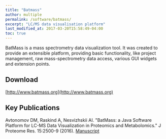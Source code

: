 ```yaml
---
title: "Batmass"
author: multiple
permalink: /software/batmass/
excerpt: "LC/MS data visualisation platform"
last_modified_at: 2017-03-20T15:58:49-04:00
toc: true
---
```


BatMass is a mass spectrometry data visualization tool. It was created to provide an extensible platform, providing basic functionality, like project management, raw mass-spectrometry data access, various GUI widgets and extension points.

## Download

[http://www.batmass.org](http://www.batmass.org)

## Key Publications

Avtonomov DM, Raskind A, Nesvizhskii AI. "BatMass: a Java Software Platform for LC-MS Data Visualization in Proteomics and Metabolomics." J Proteome Res. 15:2500-9 (2016). [Manuscript](http://www.nature.com/nmeth/journal/vaop/ncurrent/full/nmeth.4256.html)